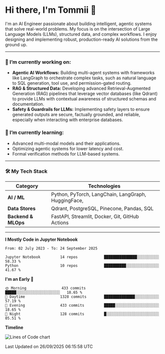 # Hi there, I'm Tommii 👋

I'm an AI Engineer passionate about building intelligent, agentic systems that solve real-world problems. My focus is on the intersection of Large Language Models (LLMs), structured data, and complex workflows. I enjoy designing and implementing robust, production-ready AI solutions from the ground up.

---

### 🔭 I’m currently working on:

- **Agentic AI Workflows:** Building multi-agent systems with frameworks like LangGraph to orchestrate complex tasks, such as natural language to SQL generation, tool use, and permission-gated routing.
- **RAG & Structured Data:** Developing advanced Retrieval-Augmented Generation (RAG) pipelines that leverage vector databases (like Qdrant) to provide LLMs with contextual awareness of structured schemas and documentation.
- **Safety & Guardrails for LLMs:** Implementing safety layers to ensure generated outputs are secure, factually grounded, and reliable, especially when interacting with enterprise databases.

### 🌱 I’m currently learning:

- Advanced multi-modal models and their applications.
- Optimizing agentic systems for lower latency and cost.
- Formal verification methods for LLM-based systems.

---

### 🛠️ My Tech Stack

| Category | Technologies |
| --- | --- |
| **AI / ML** | Python, PyTorch, LangChain, LangGraph, HuggingFace, |
| **Data Stores** | Qdrant, PostgreSQL, Pinecone, Pandas, SQL |
| **Backend & MLOps** | FastAPI, Streamlit, Docker, Git, GitHub Actions |

---
<!--START_SECTION:waka-->
**I Mostly Code in Jupyter Notebook** 

```text
From: 02 July 2023 - To: 24 September 2025

Jupyter Notebook         14 repos            ███████████████░░░░░░░░░░   58.33 % 
Python                   10 repos            ██████████░░░░░░░░░░░░░░░   41.67 % 
```

**I'm an Early 🐤** 

```text
🌞 Morning                433 commits         █████░░░░░░░░░░░░░░░░░░░░   18.65 % 
🌆 Daytime                1328 commits        ██████████████░░░░░░░░░░░   57.19 % 
🌃 Evening                433 commits         █████░░░░░░░░░░░░░░░░░░░░   18.65 % 
🌙 Night                  128 commits         █░░░░░░░░░░░░░░░░░░░░░░░░   05.51 % 
```

**Timeline**

![Lines of Code chart](https://raw.githubusercontent.com/tommyA8/tommyA8/main/assets/bar_graph.png)


 Last Updated on 26/09/2025 06:15:58 UTC
<!--END_SECTION:waka-->

<!--
### 📊 My GitHub Stats

(This is where you can add your GitHub stats images)

[![My GitHub Stats](https://github-readme-stats.vercel.app/api?username=your-username&show_icons=true&theme=radical)](https://github.com/anuraghazra/github-readme-stats)
-->
